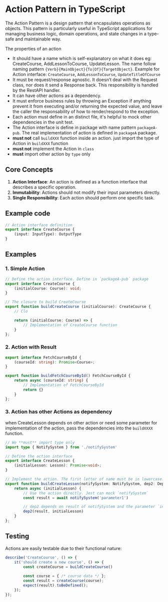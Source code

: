 # Action Pattern in TypeScript

The Action Pattern is a design pattern that encapsulates operations as objects. This pattern is particularly useful in TypeScript applications for managing business logic, domain operations, and state changes in a type-safe and maintainable way.

The properties of an action 
- It should have a name which is self-explanatory on what it does eg: CreateCourse, AddLessonToCourse, UpdateLesson. The name follow naming pattern `{Verb}{MainObject}{To|Of}{TargetObject}`. Example for Action interface: `CreateCourse`, `AddLessonToCourse`, `UpdateTitleOfCourse`
- It must be request/response agnostic. It doesn’t deal with the Request class, nor does it send a Response back. This responsibility is handled by the RestAPI handler.
- It can have other actions as a dependency.
- It must enforce business rules by throwing an Exception if anything prevent it from executing and/or returning the expected value, and leave the caller the responsability of how to render/respond to the exception.
- Each action must define in an distinct file, it's helpful to mock other dependencies in the unit test.
- The Action interface is define in package with name pattern `packageA-pub`. The real implementation of action is defined in `packageA` package.
- **must not** call `buildXXX` function inside an action. just import the type of Action in `buildXXX` function
- **must not** implement the Action in `class`
- **must** import other action by `type` only

## Core Concepts

1. **Action Interface**: An action is defined as a function interface that describes a specific operation.
2. **Immutability**: Actions should not modify their input parameters directly.
3. **Single Responsibility**: Each action should perform one specific task.

## Example code

```typescript
// Action interface definition
export interface CreateCourse {
    (input: InputType): OutputType
}

```

## Examples

### 1. Simple Action

```typescript
// Define the action interface. Define in `packageA-pub` package
export interface CreateCourse {
    (initialCourse: Course): void;
}

// The closure to build CreateCourse
export function buildCreateCourse (initialCourse): CreateCourse {
    // Clo

    return (initialCourse: Course) => {
        // Implementation of CreateCourse function
    }
};
```

### 2. Action with Result

```typescript
export interface FetchCourseById {
    (courseId: string): Promise<Course>;
}

export function buildFetchCourseById() FetchCourseById {
    return async (courseId: string) {
        // Implementation of FetchCourseById
        return {}
    }
};
```

### 3. Action has other Actions as dependency

when CreateLesson depends on other action or need some parameter for implementation of the action, pass the dependencies into the `buildXXXX` function.

```typescript
// We **must** import type only
import type { NotifySystem } from './notifySystem'

// Define the action interface
export interface CreateLesson {
    (initialLesson: Lesson): Promise<void>;
}

// Implement the action. The first letter of name must be in lowercase.
export function buildCreateLesson(notifySystem: NotifySystem, dep2: Dep2): CreateLesson {
    return async (initialLesson) {
        // Use the action directly. Jest can mock `notifySystem`
        const result = await notifySystem('parameter1')

        // dep2 depends on result of notifySystem and the parameter `initialLesson`
        dep2(result, initialLesson)
    }
};
```

## Testing

Actions are easily testable due to their functional nature:

```typescript
describe('CreateCourse', () => {
    it('should create a new course', () => {
        const createCourse = buildCreateCourse()
        
        const course = { /* course data */ };
        const result = createCourse(course);
        expect(result).toBeDefined();
    });
});
```

